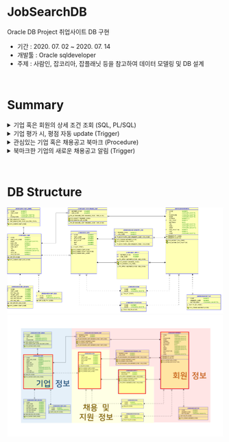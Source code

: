 # JobSearchDB
Oracle DB Project
취업사이트 DB 구현
- 기간 : 2020. 07. 02 ~ 2020. 07. 14
- 개발툴 : Oracle sqldeveloper
- 주제 : 사람인, 잡코리아, 잡플래닛 등을 참고하여 데이터 모델링 및 DB 설계

&nbsp;&nbsp;&nbsp;

# Summary
<details markdown = "1">
<summary>기업 혹은 회원의 상세 조건 조회 (SQL, PL/SQL)</summary>

![image](pptImages/1.PNG)
![image](pptImages/2.PNG)

</details>

<details markdown = "1">
<summary>기업 평가 시, 평점 자동 update (Trigger)</summary>

![image](pptImages/3.PNG)

</details>

<details markdown = "1">
<summary>관심있는 기업 혹은 채용공고 북마크 (Procedure)</summary>

![image](pptImages/4.PNG)
![image](pptImages/5.PNG)

</details>

<details markdown = "1">
<summary>북마크한 기업의 새로운 채용공고 알림 (Trigger)</summary>

![image](pptImages/6.PNG)

</details>

&nbsp;&nbsp;&nbsp;

# DB Structure
![imege](jobsearchERD.png)
![image](pptImages/0.PNG)
